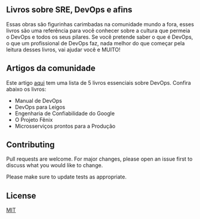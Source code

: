 ## Livros sobre SRE, DevOps e afins

Essas obras são figurinhas carimbadas na comunidade mundo a fora, esses livros são uma referência para você conhecer sobre a cultura que permeia o DevOps e todos os seus pilares. Se você pretende saber o que é DevOps, o que um profissional de DevOps faz, nada melhor do que começar pela leitura desses livros, vai ajudar você e MUITO!

## Artigos da comunidade
Este artigo [aqui](https://amaurybsouza.medium.com/conhe%C3%A7a-5-livros-sobre-a-cultura-devops-que-todo-entusiasta-precisa-ler-4d47ddfba9fe) tem uma lista de 5 livros essenciais sobre DevOps. Confira abaixo os livros:
- Manual de DevOps
- DevOps para Leigos
- Engenharia de Confiabilidade do Google
- O Projeto Fênix
- Microsserviços prontos para a Produção

## Contributing
Pull requests are welcome. For major changes, please open an issue first to discuss what you would like to change.

Please make sure to update tests as appropriate.

## License
[MIT](https://choosealicense.com/licenses/mit/)
